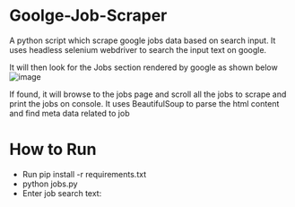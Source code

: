 # Goolge-Job-Scraper
A python script which scrape google jobs data based on search input. 
It uses headless selenium webdriver to search the input text on google. 

It will then look for the Jobs section rendered by google as shown below
![image](https://github.com/ShahzadAmjadKhan/Goolge-Job-Scraper/assets/157458532/f8def599-9aff-4288-adf9-72412e23743b)

If found, it will browse to the jobs page and scroll all the jobs to scrape and print the jobs on console. 
It uses BeautifulSoup to parse the html content and find meta data related to job


# How to Run
- Run pip install -r requirements.txt
- python jobs.py
- Enter job search text:

  
